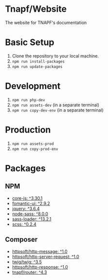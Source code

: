 # Tnapf/Website
The website for TNAPF's documentation

# Basic Setup
1. Clone the repository to your local machine.
2. `npm run install-packages`
3. `npm run update-packages`

# Development

1. `npm run php-dev`
2. `npm run assets-dev` (in a separate terminal)
3. `npm run copy-dev-env` (in a separate terminal)

# Production

1. `npm run assets-prod`
2. `npm run copy-prod-env`

# Packages

## NPM

* [core-js: ^3.30.1](https://www.npmjs.com/package/core-js)
* [fomantic-ui: ^2.9.2](https://www.npmjs.com/package/fomantic-ui)
* [jquery: ^3.6.4](https://www.npmjs.com/package/jquery)
* [node-sass: ^8.0.0](https://www.npmjs.com/package/node-sass)
* [sass-loader: ^13.2.1](https://www.npmjs.com/package/sass-loader)
* [scss: ^0.2.4](https://www.npmjs.com/package/scss)

## Composer

* [httpsoft/http-message: ^1.0](https://packagist.org/packages/httpsoft/http-message)
* [httpsoft/http-server-request: ^1.0](https://packagist.org/packages/httpsoft/http-server-request)
* [twig/twig: ^3.5](https://packagist.org/packages/twig/twig)
* [httpsoft/http-response: ^1.0](https://packagist.org/packages/httpsoft/http-response)
* [tnapf/router: ^4.3](https://packagist.org/packages/tnapf/router)
